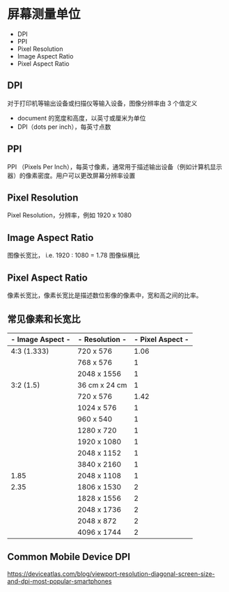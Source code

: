 # 屏幕测量单位

- DPI
- PPI
- Pixel Resolution
- Image Aspect Ratio
- Pixel Aspect Ratio

## DPI

对于打印机等输出设备或扫描仪等输入设备，图像分辨率由 3 个值定义

- document 的宽度和高度，以英寸或厘米为单位
- DPI（dots per inch），每英寸点数

## PPI

PPI （Pixels Per Inch），每英寸像素，通常用于描述输出设备（例如计算机显示器）的像素密度。用户可以更改屏幕分辨率设置

## Pixel Resolution

Pixel Resolution，分辨率，例如 1920 x 1080

## Image Aspect Ratio

图像长宽比， i.e. 1920 : 1080 = 1.78 图像纵横比

## Pixel Aspect Ratio

像素长宽比，像素长宽比是描述数位影像的像素中，宽和高之间的比率。

## 常见像素和长宽比

| - Image Aspect - | - Resolution - | - Pixel Aspect - |
| ---------------- | -------------- | ---------------- |
| 4:3 (1.333)      | 720 x 576      | 1.06             |
|                  | 768 x 576      | 1                |
|                  | 2048 x 1556    | 1                |
| 3:2 (1.5)        | 36 cm x 24 cm  | 1                |
|                  | 720 x 576      | 1.42             |
|                  | 1024 x 576     | 1                |
|                  | 960 x 540      | 1                |
|                  | 1280 x 720     | 1                |
|                  | 1920 x 1080    | 1                |
|                  | 2048 x 1152    | 1                |
|                  | 3840 x 2160    | 1                |
| 1.85             | 2048 x 1108    | 1                |
| 2.35             | 1806 x 1530    | 2                |
|                  | 1828 x 1556    | 2                |
|                  | 2048 x 1736    | 2                |
|                  | 2048 x 872     | 2                |
|                  | 4096 x 1744    | 2                |

## Common Mobile Device DPI

https://deviceatlas.com/blog/viewport-resolution-diagonal-screen-size-and-dpi-most-popular-smartphones
